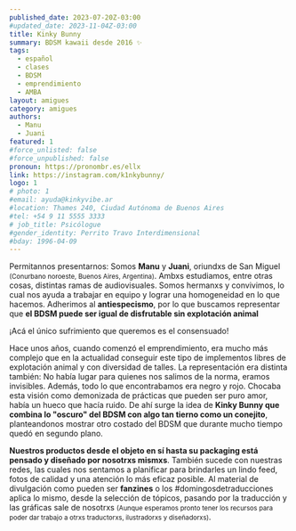 ```yaml
---
published_date: 2023-07-20Z-03:00
#updated_date: 2023-11-04Z-03:00
title: Kinky Bunny
summary: BDSM kawaii desde 2016 ✨
tags:
  - español
  - clases
  - BDSM
  - emprendimiento
  - AMBA
layout: amigues
category: amigues
authors:
  - Manu
  - Juani
featured: 1
#force_unlisted: false
#force_unpublished: false
pronoun: https://pronombr.es/ellx
link: https://instagram.com/k1nkybunny/
logo: 1
# photo: 1
#email: ayuda@kinkyvibe.ar
#location: Thames 240, Ciudad Autónoma de Buenos Aires
#tel: +54 9 11 5555 3333
# job_title: Psicólogue
#gender_identity: Perrito Travo Interdimensional
#bday: 1996-04-09
---
```




Permitannos presentarnos: Somos **Manu** y **Juani**, oriundxs de San Miguel <small>(Conurbano noroeste, Buenos Aires, Argentina)</small>. Ambxs estudiamos, entre otras cosas, distintas ramas de audiovisuales. Somos hermanxs y convivimos, lo cual nos ayuda a trabajar en equipo y lograr una homogeneidad en lo que hacemos. Adherimos al **antiespecismo**, por lo que buscamos representar que **el BDSM puede ser igual de disfrutable sin explotación animal**

¡Acá el único sufrimiento que queremos es el consensuado!

Hace unos años, cuando comenzó el emprendimiento, era mucho más complejo que en la actualidad conseguir este tipo de implementos libres de explotación animal y con diversidad de talles. La representación era distinta también: No había lugar para quienes nos salimos de la norma, eramos invisibles. Además, todo lo que encontrabamos era negro y rojo. Chocaba esta visión como demonizada de prácticas que pueden ser puro amor, había un hueco que hacía ruido. De ahí surge la idea de **Kinky Bunny que combina lo "oscuro" del BDSM con algo tan tierno como un conejito**, planteandonos mostrar otro costado del BDSM que durante mucho tiempo quedó en segundo plano.

**Nuestros productos desde el objeto en sí hasta su packaging está pensado y diseñado por nosotrxs mismxs**. También sucede con nuestras redes, las cuales nos sentamos a planificar para brindarles un lindo feed, fotos de calidad y una atención lo más eficaz posible. Al material de divulgación como pueden ser **fanzines** o los #domingosdetraducciones aplica lo mismo, desde la selección de tópicos, pasando por la traducción y las gráficas sale de nosotrxs <small>(Aunque esperamos pronto tener los recursos para poder dar trabajo a otrxs traductorxs, ilustradorxs y diseñadorxs)</small>.